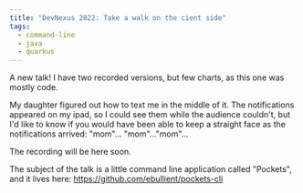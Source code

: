 ```yaml
---
title: "DevNexus 2022: Take a walk on the cient side"
tags:
  - command-line
  - java
  - quarkus
---
```

A new talk! I have two recorded versions, but few charts, as this one was mostly code. 

My daughter figured out how to text me in the middle of it. The notifications appeared on my ipad, so I could see them while the audience couldn't, but I'd like to know if you would have been able to keep a straight face as the notifications arrived: "mom"... "mom"..."mom"...

The recording will be here soon.

The subject of the talk is a little command line application called "Pockets", and it lives here: https://github.com/ebullient/pockets-cli